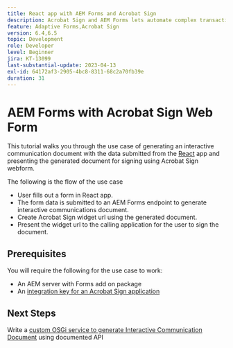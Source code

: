```yaml
---
title: React app with AEM Forms and Acrobat Sign
description: Acrobat Sign and AEM Forms lets automate complex transactions and include legal e-signatures as part of a seamless digital experience.
feature: Adaptive Forms,Acrobat Sign
version: 6.4,6.5
topic: Development
role: Developer
level: Beginner
jira: KT-13099
last-substantial-update: 2023-04-13
exl-id: 64172af3-2905-4bc8-8311-68c2a70fb39e
duration: 31
---
```

# AEM Forms with Acrobat Sign Web Form


This tutorial walks you through the use case of generating an interactive communication document with the data submitted from the [React](https://react.dev/) app and presenting the generated document for signing using Acrobat Sign webform.

The following is the flow of the use case

* User fills out a form in React app. 
* The form data is submitted to an AEM Forms endpoint to generate interactive communications document.
* Create  Acrobat Sign widget url using the generated document.
* Present the widget url to the calling application for the user to sign the document. 

## Prerequisites

You will require the following for the use case to work:

* An AEM server with Forms add on package
* An [integration key for an Acrobat Sign application](https://helpx.adobe.com/sign/kb/how-to-create-an-integration-key.html)

## Next Steps

Write a [custom OSGi service to generate Interactive Communication Document](./create-ic-document.md) using documented API
